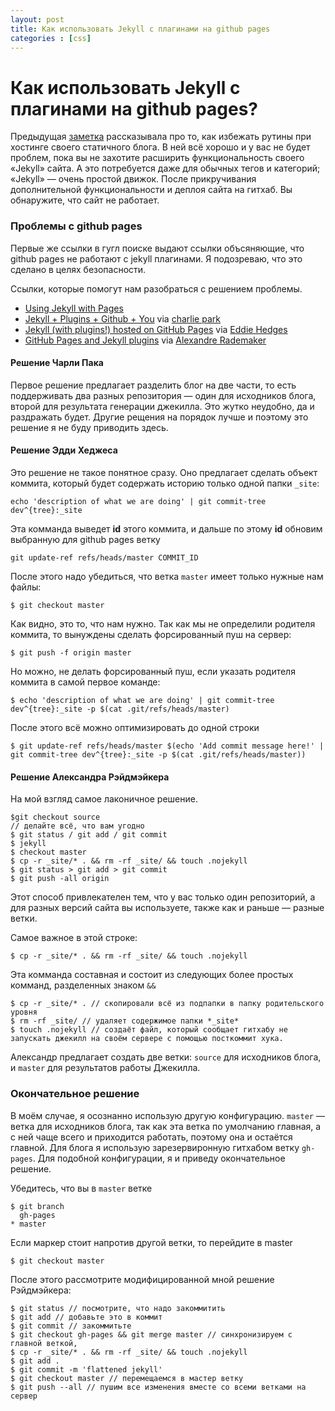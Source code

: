 ```yaml
---
layout: post
title: Как использовать Jekyll с плагинами на github pages
categories : [css]
---
```


Как использовать Jekyll с плагинами на github pages?
================

Предыдущая [заметка](/ghpages-sync/) рассказывала про то, как избежать рутины при хостинге своего статичного блога. В ней всё хорошо и у вас не будет проблем, пока вы не захотите расширить функциональность своего «Jekyll» сайта. А это потребуется даже для обычных тегов и категорий; «Jekyll» — очень простой движок. После прикручивания дополнительной функциональности и деплоя сайта на гитхаб. Вы обнаружите, что сайт не работает.

### Проблемы с github pages ###

Первые же ссылки в гугл поиске выдают ссылки объсяняющие, что github pages не работают с jekyll плагинами. Я подозреваю, что это сделано в целях безопасности.

Ссылки, которые помогут нам разобраться с решением проблемы.

* [Using Jekyll with Pages](https://help.github.com/articles/using-jekyll-with-pages)
* [Jekyll + Plugins + Github + You](http://charliepark.org/jekyll-with-plugins/) via [charlie park](http://charliepark.org/)
* [Jekyll (with plugins!) hosted on GitHub Pages](http://edhedges.com/blog/2012/07/30/jekyll-with-plugins-hosted-on-github-pages/) via [Eddie Hedges](http://edhedges.com/)
* [GitHub Pages and Jekyll plugins](http://arademaker.github.com/blog/2011/12/01/github-pages-jekyll-plugins.html) via [Alexandre Rademaker](http://arademaker.github.com/)

#### Решение Чарли Пака ####

Первое решение предлагает разделить блог на две части, то есть поддерживать два разных репозитория — один для исходников блога, второй для результата генерации джекилла. Это жутко неудобно, да и раздражать будет. Другие рещения на порядок лучше и поэтому это решение я не буду приводить здесь.

#### Решение Эдди Хеджеса ####

Это решение не такое понятное сразу. Оно предлагает сделать объект коммита, который будет содержать историю только одной папки `_site`:
    
    echo 'description of what we are doing' | git commit-tree dev^{tree}:_site

Эта комманда выведет **id** этого коммита, и дальше по этому **id** обновим выбранную для github pages ветку 

    git update-ref refs/heads/master COMMIT_ID

После этого надо убедиться, что ветка `master` имеет только нужные нам файлы:

    $ git checkout master

Как видно, это то, что нам нужно. Так как мы не определили родителя коммита, то вынуждены сделать форсированный пуш на сервер:

    $ git push -f origin master

Но можно, не делать форсированный пуш, если указать родителя коммита в самой первое команде:

    $ echo 'description of what we are doing' | git commit-tree dev^{tree}:_site -p $(cat .git/refs/heads/master)

После этого всё можно оптимизировать до одной строки
    
    $ git update-ref refs/heads/master $(echo 'Add commit message here!' | git commit-tree dev^{tree}:_site -p $(cat .git/refs/heads/master))


#### Решение Александра Рэйдмэйкера ####

На мой взгляд самое лаконичное решение.

    $git checkout source
    // делайте всё, что вам угодно
    $ git status / git add / git commit
    $ jekyll
    $ checkout master
    $ cp -r _site/* . && rm -rf _site/ && touch .nojekyll
    $ git status > git add > git commit
    $ git push -all origin

Этот способ привлекателен тем, что у вас только один репозиторий, а для разных версий сайта вы используете, также как и раньше — разные ветки.

Самое важное в этой строке: 

    $ cp -r _site/* . && rm -rf _site/ && touch .nojekyll

Эта комманда составная и состоит из следующих более простых комманд, разделенных знаком `&&`

    $ cp -r _site/* . // скопировали всё из подпапки в папку родительского уровня
    $ rm -rf _site/ // удаляет содержимое папки *_site*
    $ touch .nojekyll // создаёт файл, который сообщает гитхабу не запускать джекилл на своём сервере с помощью посткоммит хука.



Александр предлагает создать две ветки: `source` для исходников блога, и `master` для результатов работы Джекилла.

### Окончательное решение ###

В моём случае, я осознанно использую другую конфигурацию. `master` — ветка для исходников блога, так как эта ветка по умолчанию главная, а с ней чаще всего и приходится работать, поэтому она и остаётся главной. Для блога я использую зарезервиронную гитхабом ветку `gh-pages`. Для подобной конфигурации, я и приведу окончательное решение.

Убедитесь, что вы в `master` ветке

    $ git branch
      gh-pages
    * master

Если маркер стоит напротив другой ветки, то перейдите в master

    $ git checkout master

После этого рассмотрите модифицированной мной решение Рэйдмэйкера:


    $ git status // посмотрите, что надо закоммитить
    $ git add // добавьте это в коммит
    $ git commit // закоммитьте
    $ git checkout gh-pages && git merge master // синхронизируем с главной веткой,
    $ cp -r _site/* . && rm -rf _site/ && touch .nojekyll 
    $ git add .
    $ git commit -m 'flattened jekyll'
    $ git checkout master // перемещаемся в мастер ветку
    $ git push --all // пушим все изменения вместе со всеми ветками на сервер









